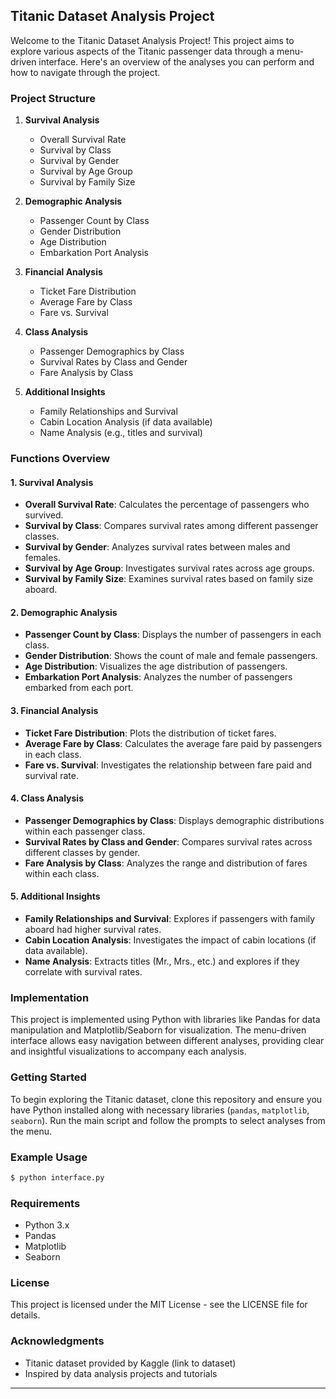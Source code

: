 ## Titanic Dataset Analysis Project

Welcome to the Titanic Dataset Analysis Project! This project aims to explore various aspects of the Titanic passenger data through a menu-driven interface. Here's an overview of the analyses you can perform and how to navigate through the project.

### Project Structure

1. **Survival Analysis**
   - Overall Survival Rate
   - Survival by Class
   - Survival by Gender
   - Survival by Age Group
   - Survival by Family Size

2. **Demographic Analysis**
   - Passenger Count by Class
   - Gender Distribution
   - Age Distribution
   - Embarkation Port Analysis

3. **Financial Analysis**
   - Ticket Fare Distribution
   - Average Fare by Class
   - Fare vs. Survival

4. **Class Analysis**
   - Passenger Demographics by Class
   - Survival Rates by Class and Gender
   - Fare Analysis by Class

5. **Additional Insights**
   - Family Relationships and Survival
   - Cabin Location Analysis (if data available)
   - Name Analysis (e.g., titles and survival)

### Functions Overview

#### 1. Survival Analysis

- **Overall Survival Rate**: Calculates the percentage of passengers who survived.
- **Survival by Class**: Compares survival rates among different passenger classes.
- **Survival by Gender**: Analyzes survival rates between males and females.
- **Survival by Age Group**: Investigates survival rates across age groups.
- **Survival by Family Size**: Examines survival rates based on family size aboard.

#### 2. Demographic Analysis

- **Passenger Count by Class**: Displays the number of passengers in each class.
- **Gender Distribution**: Shows the count of male and female passengers.
- **Age Distribution**: Visualizes the age distribution of passengers.
- **Embarkation Port Analysis**: Analyzes the number of passengers embarked from each port.

#### 3. Financial Analysis

- **Ticket Fare Distribution**: Plots the distribution of ticket fares.
- **Average Fare by Class**: Calculates the average fare paid by passengers in each class.
- **Fare vs. Survival**: Investigates the relationship between fare paid and survival rate.

#### 4. Class Analysis

- **Passenger Demographics by Class**: Displays demographic distributions within each passenger class.
- **Survival Rates by Class and Gender**: Compares survival rates across different classes by gender.
- **Fare Analysis by Class**: Analyzes the range and distribution of fares within each class.

#### 5. Additional Insights

- **Family Relationships and Survival**: Explores if passengers with family aboard had higher survival rates.
- **Cabin Location Analysis**: Investigates the impact of cabin locations (if data available).
- **Name Analysis**: Extracts titles (Mr., Mrs., etc.) and explores if they correlate with survival rates.

### Implementation

This project is implemented using Python with libraries like Pandas for data manipulation and Matplotlib/Seaborn for visualization. The menu-driven interface allows easy navigation between different analyses, providing clear and insightful visualizations to accompany each analysis.

### Getting Started

To begin exploring the Titanic dataset, clone this repository and ensure you have Python installed along with necessary libraries (`pandas`, `matplotlib`, `seaborn`). Run the main script and follow the prompts to select analyses from the menu.

### Example Usage

```bash
$ python interface.py
```

### Requirements

- Python 3.x
- Pandas
- Matplotlib
- Seaborn

### License

This project is licensed under the MIT License - see the LICENSE file for details.

### Acknowledgments

- Titanic dataset provided by Kaggle (link to dataset)
- Inspired by data analysis projects and tutorials

---
